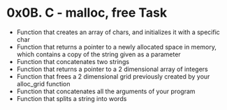 # 0x0B. C - malloc, free Task
* Function that creates an array of chars, and initializes it with a specific char
* Function that returns a pointer to a newly allocated space in memory, which contains a copy of the string given as a parameter
* Function that concatenates two strings
* Function that returns a pointer to a 2 dimensional array of integers
* Function that frees a 2 dimensional grid previously created by your alloc_grid function
* Function that concatenates all the arguments of your program
* Function that splits a string into words
